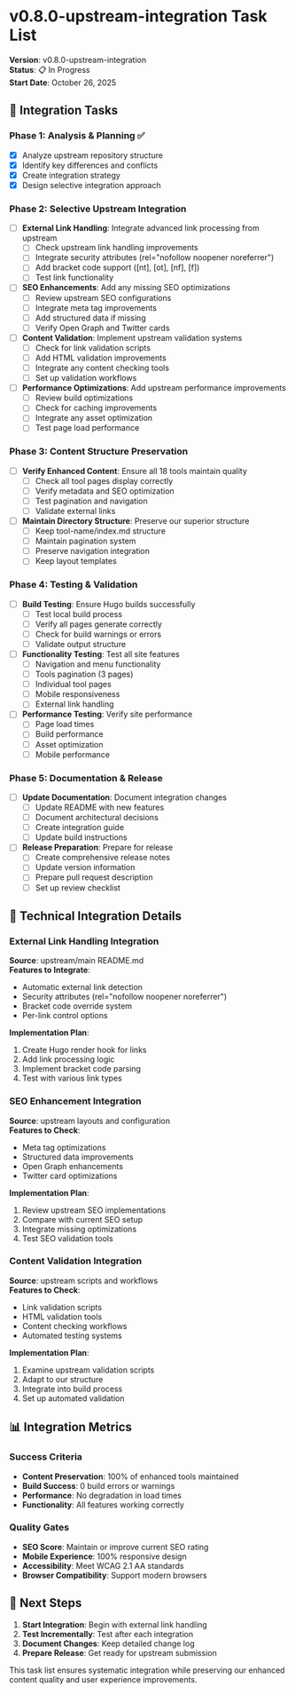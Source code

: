 # v0.8.0-upstream-integration Task List

**Version**: v0.8.0-upstream-integration  
**Status**: 📋 In Progress  
**Start Date**: October 26, 2025  

## 🎯 Integration Tasks

### Phase 1: Analysis & Planning ✅
- [x] Analyze upstream repository structure
- [x] Identify key differences and conflicts
- [x] Create integration strategy
- [x] Design selective integration approach

### Phase 2: Selective Upstream Integration
- [ ] **External Link Handling**: Integrate advanced link processing from upstream
  - [ ] Check upstream link handling improvements
  - [ ] Integrate security attributes (rel="nofollow noopener noreferrer")
  - [ ] Add bracket code support ([nt], [ot], [nf], [f])
  - [ ] Test link functionality

- [ ] **SEO Enhancements**: Add any missing SEO optimizations
  - [ ] Review upstream SEO configurations
  - [ ] Integrate meta tag improvements
  - [ ] Add structured data if missing
  - [ ] Verify Open Graph and Twitter cards

- [ ] **Content Validation**: Implement upstream validation systems
  - [ ] Check for link validation scripts
  - [ ] Add HTML validation improvements
  - [ ] Integrate any content checking tools
  - [ ] Set up validation workflows

- [ ] **Performance Optimizations**: Add upstream performance improvements
  - [ ] Review build optimizations
  - [ ] Check for caching improvements
  - [ ] Integrate any asset optimization
  - [ ] Test page load performance

### Phase 3: Content Structure Preservation
- [ ] **Verify Enhanced Content**: Ensure all 18 tools maintain quality
  - [ ] Check all tool pages display correctly
  - [ ] Verify metadata and SEO optimization
  - [ ] Test pagination and navigation
  - [ ] Validate external links

- [ ] **Maintain Directory Structure**: Preserve our superior structure
  - [ ] Keep tool-name/index.md structure
  - [ ] Maintain pagination system
  - [ ] Preserve navigation integration
  - [ ] Keep layout templates

### Phase 4: Testing & Validation
- [ ] **Build Testing**: Ensure Hugo builds successfully
  - [ ] Test local build process
  - [ ] Verify all pages generate correctly
  - [ ] Check for build warnings or errors
  - [ ] Validate output structure

- [ ] **Functionality Testing**: Test all site features
  - [ ] Navigation and menu functionality
  - [ ] Tools pagination (3 pages)
  - [ ] Individual tool pages
  - [ ] Mobile responsiveness
  - [ ] External link handling

- [ ] **Performance Testing**: Verify site performance
  - [ ] Page load times
  - [ ] Build performance
  - [ ] Asset optimization
  - [ ] Mobile performance

### Phase 5: Documentation & Release
- [ ] **Update Documentation**: Document integration changes
  - [ ] Update README with new features
  - [ ] Document architectural decisions
  - [ ] Create integration guide
  - [ ] Update build instructions

- [ ] **Release Preparation**: Prepare for release
  - [ ] Create comprehensive release notes
  - [ ] Update version information
  - [ ] Prepare pull request description
  - [ ] Set up review checklist

## 🔧 Technical Integration Details

### External Link Handling Integration
**Source**: upstream/main README.md  
**Features to Integrate**:
- Automatic external link detection
- Security attributes (rel="nofollow noopener noreferrer")
- Bracket code override system
- Per-link control options

**Implementation Plan**:
1. Create Hugo render hook for links
2. Add link processing logic
3. Implement bracket code parsing
4. Test with various link types

### SEO Enhancement Integration
**Source**: upstream layouts and configuration  
**Features to Check**:
- Meta tag optimizations
- Structured data improvements
- Open Graph enhancements
- Twitter card optimizations

**Implementation Plan**:
1. Review upstream SEO implementations
2. Compare with current SEO setup
3. Integrate missing optimizations
4. Test SEO validation tools

### Content Validation Integration
**Source**: upstream scripts and workflows  
**Features to Check**:
- Link validation scripts
- HTML validation tools
- Content checking workflows
- Automated testing systems

**Implementation Plan**:
1. Examine upstream validation scripts
2. Adapt to our structure
3. Integrate into build process
4. Set up automated validation

## 📊 Integration Metrics

### Success Criteria
- **Content Preservation**: 100% of enhanced tools maintained
- **Build Success**: 0 build errors or warnings
- **Performance**: No degradation in load times
- **Functionality**: All features working correctly

### Quality Gates
- **SEO Score**: Maintain or improve current SEO rating
- **Mobile Experience**: 100% responsive design
- **Accessibility**: Meet WCAG 2.1 AA standards
- **Browser Compatibility**: Support modern browsers

## 🚀 Next Steps

1. **Start Integration**: Begin with external link handling
2. **Test Incrementally**: Test after each integration
3. **Document Changes**: Keep detailed change log
4. **Prepare Release**: Get ready for upstream submission

This task list ensures systematic integration while preserving our enhanced content quality and user experience improvements.